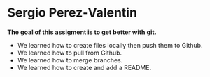# Sergio Perez-Valentin

**The goal of this assigment is to get better with git.**

- We learned how to create files locally then push them to Github.
- We learned how to pull from Github.
- We learned how to merge branches.
- We learned how to create and add a README.
